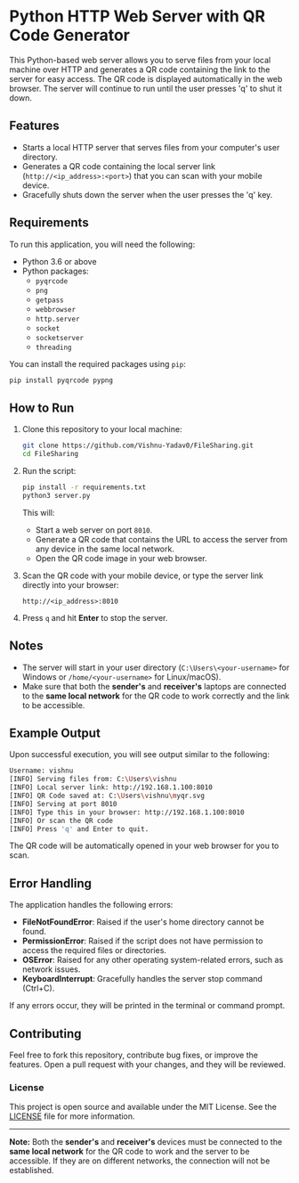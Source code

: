
# Python HTTP Web Server with QR Code Generator

This Python-based web server allows you to serve files from your local machine over HTTP and generates a QR code containing the link to the server for easy access. The QR code is displayed automatically in the web browser. The server will continue to run until the user presses 'q' to shut it down.

## Features

- Starts a local HTTP server that serves files from your computer's user directory.
- Generates a QR code containing the local server link (`http://<ip_address>:<port>`) that you can scan with your mobile device.
- Gracefully shuts down the server when the user presses the 'q' key.

## Requirements

To run this application, you will need the following:

- Python 3.6 or above
- Python packages:
  - `pyqrcode`
  - `png`
  - `getpass`
  - `webbrowser`
  - `http.server`
  - `socket`
  - `socketserver`
  - `threading`

You can install the required packages using `pip`:

```bash
pip install pyqrcode pypng
```

## How to Run

1. Clone this repository to your local machine:
    ```bash
    git clone https://github.com/Vishnu-Yadav0/FileSharing.git
    cd FileSharing
    ```

2. Run the script:
    ```bash
    pip install -r requirements.txt
    python3 server.py
    ```

   This will:
   - Start a web server on port `8010`.
   - Generate a QR code that contains the URL to access the server from any device in the same local network.
   - Open the QR code image in your web browser.

3. Scan the QR code with your mobile device, or type the server link directly into your browser:
    ```
    http://<ip_address>:8010
    ```

4. Press `q` and hit **Enter** to stop the server.

## Notes

- The server will start in your user directory (`C:\Users\<your-username>` for Windows or `/home/<your-username>` for Linux/macOS).
- Make sure that both the **sender's** and **receiver's** laptops are connected to the **same local network** for the QR code to work correctly and the link to be accessible.

## Example Output

Upon successful execution, you will see output similar to the following:

```bash
Username: vishnu
[INFO] Serving files from: C:\Users\vishnu
[INFO] Local server link: http://192.168.1.100:8010
[INFO] QR Code saved at: C:\Users\vishnu\myqr.svg
[INFO] Serving at port 8010
[INFO] Type this in your browser: http://192.168.1.100:8010
[INFO] Or scan the QR code
[INFO] Press 'q' and Enter to quit.
```

The QR code will be automatically opened in your web browser for you to scan.

## Error Handling

The application handles the following errors:
- **FileNotFoundError**: Raised if the user's home directory cannot be found.
- **PermissionError**: Raised if the script does not have permission to access the required files or directories.
- **OSError**: Raised for any other operating system-related errors, such as network issues.
- **KeyboardInterrupt**: Gracefully handles the server stop command (Ctrl+C).
  
If any errors occur, they will be printed in the terminal or command prompt.

## Contributing

Feel free to fork this repository, contribute bug fixes, or improve the features. Open a pull request with your changes, and they will be reviewed.

### License

This project is open source and available under the MIT License. See the [LICENSE](LICENSE) file for more information.

---

**Note:** Both the **sender's** and **receiver's** devices must be connected to the **same local network** for the QR code to work and the server to be accessible. If they are on different networks, the connection will not be established.
